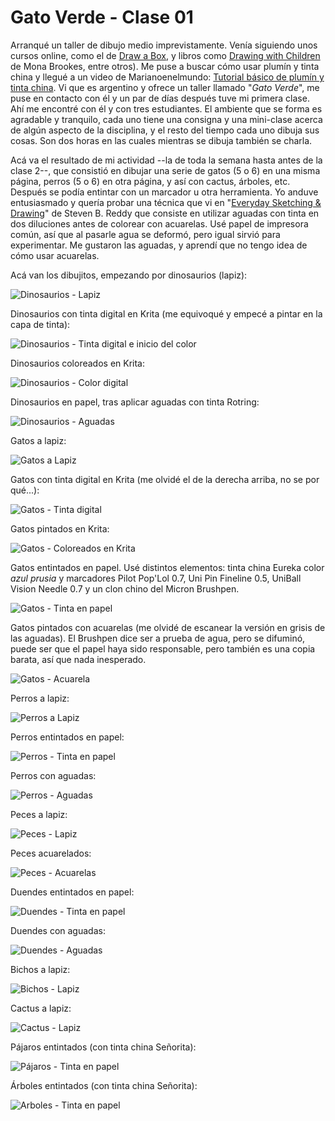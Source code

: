 # Gato Verde - Clase 01


Arranqué un taller de dibujo medio imprevistamente. Venía siguiendo
unos cursos online, como el de [Draw a Box](https://drawabox.com/), y
libros como [Drawing with
Children](https://www.goodreads.com/book/show/429935.Drawing_with_Children)
de Mona Brookes, entre otros). Me puse a buscar cómo usar plumín y
tinta china y llegué a un video de Marianoenelmundo: [Tutorial básico
de plumín y tinta
china](https://www.youtube.com/watch?v=_YeT_P4V0BY). Vi que es
argentino y ofrece un taller llamado "*Gato Verde*", me puse en
contacto con él y un par de días después tuve mi primera clase. Ahí me
encontré con él y con tres estudiantes. El ambiente que se forma es
agradable y tranquilo, cada uno tiene una consigna y una mini-clase
acerca de algún aspecto de la disciplina, y el resto del tiempo cada
uno dibuja sus cosas. Son dos horas en las cuales mientras se dibuja
también se charla.

Acá va el resultado de mi actividad --la de toda la semana hasta antes
de la clase 2--, que consistió en dibujar una serie de gatos (5 o 6)
en una misma página, perros (5 o 6) en otra página, y así con cactus,
árboles, etc. Después se podía entintar con un marcador u otra
herramienta. Yo anduve entusiasmado y quería probar una técnica que vi
en "[Everyday Sketching &
Drawing](https://stevenreddy.com/book/2912/everyday-sketching-and-drawing-five-steps-to-a-unique-and-personal-sketchbook-habit)"
de Steven B. Reddy que consiste en utilizar aguadas con tinta en dos
diluciones antes de colorear con acuarelas. Usé papel de impresora
común, así que al pasarle agua se deformó, pero igual sirvió para
experimentar. Me gustaron las aguadas, y aprendí que no tengo idea de
cómo usar acuarelas.

Acá van los dibujitos, empezando por dinosaurios (lapiz):

![Dinosaurios - Lapiz](https://live.staticflickr.com/65535/52760064316_f15f9d7d0c_k.jpg)

Dinosaurios con tinta digital en Krita (me equivoqué y empecé a pintar
en la capa de tinta):

![Dinosaurios - Tinta digital e inicio del color](https://live.staticflickr.com/65535/52760064476_61acf55c43_k.jpg)

Dinosaurios coloreados en Krita:

![Dinosaurios - Color digital](https://live.staticflickr.com/65535/52759522997_d0e05b62b5_k.jpg)

Dinosaurios en papel, tras aplicar aguadas con tinta Rotring:

![Dinosaurios - Aguadas](https://live.staticflickr.com/65535/52760312344_2bd1a282fb_k.jpg) 

Gatos a lapiz:

![Gatos a Lapiz](https://live.staticflickr.com/65535/52760550753_e2bdcb8215_k.jpg)

Gatos con tinta digital en Krita (me olvidé el de la derecha arriba, no se por qué...):

![Gatos - Tinta digital](https://live.staticflickr.com/65535/52760470545_31443b1e48_k.jpg)

Gatos pintados en Krita:

![Gatos - Coloreados en Krita](https://live.staticflickr.com/65535/52760470670_8fe8940204_k.jpg)

Gatos entintados en papel. Usé distintos elementos: tinta china Eureka
color *azul prusia* y marcadores Pilot Pop'Lol 0.7, Uni Pin Fineline
0.5, UniBall Vision Needle 0.7 y un clon chino del Micron Brushpen.

![Gatos - Tinta en papel](https://live.staticflickr.com/65535/52759522577_2501fcaa58_k.jpg)

Gatos pintados con acuarelas (me olvidé de escanear la versión en
grisis de las aguadas). El Brushpen dice ser a prueba de agua, pero se
difuminó, puede ser que el papel haya sido responsable, pero también
es una copia barata, así que nada inesperado.

![Gatos - Acuarela](https://live.staticflickr.com/65535/52760312179_7d4bcc6f5b_k.jpg)

Perros a lapiz:

![Perros a Lapiz](https://live.staticflickr.com/65535/52760312559_b855df1bf0_k.jpg)

Perros entintados en papel:

![Perros - Tinta en papel](https://live.staticflickr.com/65535/52760550693_c34232493e_k.jpg)

Perros con aguadas:

![Perros - Aguadas](https://live.staticflickr.com/65535/52759522422_c0936c6d77_k.jpg)

Peces a lapiz:

![Peces - Lapiz](https://live.staticflickr.com/65535/52760064151_9d437adabe_k.jpg)

Peces acuarelados:

![Peces - Acuarelas](https://live.staticflickr.com/65535/52760312079_72e5b1829b_k.jpg)

Duendes entintados en papel:

![Duendes - Tinta en papel](https://live.staticflickr.com/65535/52760470260_9bedb29447_k.jpg)

Duendes con aguadas:

![Duendes - Aguadas](https://live.staticflickr.com/65535/52760469790_6ed90f61d5_k.jpg)

Bichos a lapiz:

![Bichos - Lapiz](https://live.staticflickr.com/65535/52760550823_0b7862a89c_k.jpg)

Cactus a lapiz:

![Cactus - Lapiz](https://live.staticflickr.com/65535/52759522722_bbe11b8a7d_k.jpg)

Pájaros entintados (con tinta china Señorita):

![Pájaros - Tinta en papel](https://live.staticflickr.com/65535/52759522277_8f8fd554b6_k.jpg)

Árboles entintados (con tinta china Señorita):

![Arboles - Tinta en papel](https://live.staticflickr.com/65535/52760063791_2113504fed_k.jpg)

